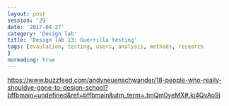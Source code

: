 ```yaml
--- 
layout: post 
session: '29' 
date: '2017-04-27' 
category: 'Design lab' 
title: 'Design lab 13: Guerrilla testing' 
tags: [evaulation, testing, users, analysis, methods, research			
] 
noreading: true
--- 
```


https://www.buzzfeed.com/andyneuenschwander/18-people-who-really-shouldve-gone-to-design-school?bffbmain=undefined&ref=bffbmain&utm_term=.tmQm0yeMX#.ki4QvAo9j

<excerpt/>
